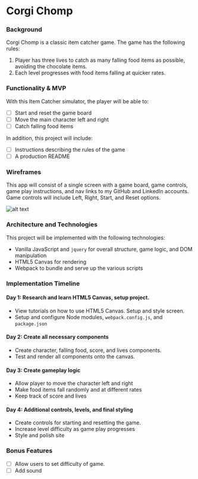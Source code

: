 # Corgi Chomp

### Background

Corgi Chomp is a classic item catcher game. The game has the following rules:

1) Player has three lives to catch as many falling food items as possible, avoiding the chocolate items.  
2) Each level progresses with food items falling at quicker rates.

### Functionality & MVP

With this Item Catcher simulator, the player will be able to:

- [ ] Start and reset the game board
- [ ] Move the main character left and right
- [ ] Catch falling food items

In addition, this project will include:
- [ ] Instructions describing the rules of the game
- [ ] A production README

### Wireframes

This app will consist of a single screen with a game board, game controls, game play instructions, and nav links to my GitHub and LinkedIn accounts.  Game controls will include Left, Right, Start, and Reset options.    

![alt text](https://res.cloudinary.com/joycechau/image/upload/v1485165797/corgichomp.png "Corgi Chomp Wireframe")

### Architecture and Technologies

This project will be implemented with the following technologies:

* Vanilla JavaScript and ``` jquery ``` for overall structure, game logic, and DOM manipulation  
* HTML5 Canvas for rendering
* Webpack to bundle and serve up the various scripts

### Implementation Timeline

#### Day 1: Research and learn HTML5 Canvas, setup project.
* View tutorials on how to use HTML5 Canvas. Setup and style screen.
* Setup and configure Node modules, ```webpack.config.js```, and ```package.json```

#### Day 2: Create all necessary components
* Create character, falling food, score, and lives components.  
* Test and render all components onto the canvas.

#### Day 3: Create gameplay logic
* Allow player to move the character left and right
* Make food items fall randomly and at different rates
* Keep track of score and lives

#### Day 4: Additional controls, levels, and final styling
* Create controls for starting and resetting the game.
* Increase level difficulty as game play progresses
* Style and polish site

### Bonus Features
- [ ] Allow users to set difficulty of game.  
- [ ] Add sound
